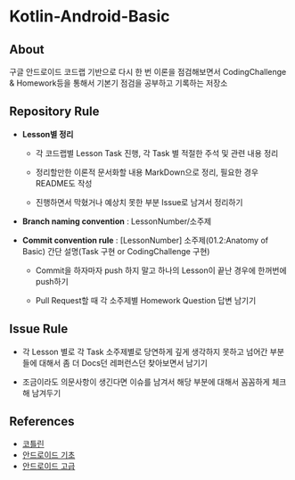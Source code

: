 # Kotlin-Android-Basic

## About
구글 안드로이드 코드랩 기반으로 다시 한 번 이론을 점검해보면서 CodingChallenge & Homework등을 통해서 기본기 점검을 공부하고 기록하는 저장소

## Repository Rule
- **Lesson별 정리**
   - 각 코드랩별 Lesson Task 진행, 각 Task 별 적절한 주석 및 관련 내용 정리

   - 정리할만한 이론적 문서화할 내용 MarkDown으로 정리, 필요한 경우 README도 작성

   - 진행하면서 막혔거나 예상치 못한 부분 Issue로 남겨서 정리하기
- **Branch naming convention** : LessonNumber/소주제
- **Commit convention rule** : [LessonNumber] 소주제(01.2:Anatomy of Basic) 간단 설명(Task 구현 or CodingChallenge 구현)

   - Commit을 하자마자 push 하지 말고 하나의 Lesson이 끝난 경우에 한꺼번에 push하기
   
   - Pull Request할 때 각 소주제별 Homework Question 답변 남기기

## Issue Rule
- 각 Lesson 별로 각 Task 소주제별로 당연하게 깊게 생각하지 못하고 넘어간 부분들에 대해서 좀 더 Docs던 레퍼런스던 찾아보면서 남기기

- 조금이라도 의문사항이 생긴다면 이슈를 남겨서 해당 부분에 대해서 꼼꼼하게 체크해 남겨두기 

## References
- [코틀린](https://developer.android.com/courses/kotlin-bootcamp/overview?hl=ko)
- [안드로이드 기초](https://developer.android.com/courses/kotlin-android-fundamentals/overview?hl=ko)
- [안드로이드 고급](https://developer.android.com/courses/kotlin-android-advanced/overview?hl=ko)
